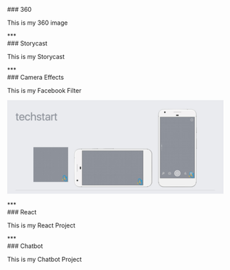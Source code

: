 <div id="360">
### 360

This is my 360 image

<script src="//vizor.io/scripts/embed.js" data-vizorurl="//vizor.io/embed/gitbritt/360-world-copy" ></script>

</div>
***
<div id="storycast">
### Storycast

This is my Storycast

<script src="//vizor.io/scripts/embed.js" data-vizorurl="//vizor.io/embed/techstart/vizor_lesson_scale_escape" ></script>
</div>
***
<div id="filter">
### Camera Effects

This is my Facebook Filter

![filter](techstartFilter.jpg?raw=true "Optional Title")
</div>
***
<div id="react">
### React

This is my React Project
</div>
***
<div id="chatbot">
### Chatbot

This is my Chatbot Project
</div>
